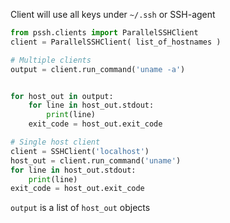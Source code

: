 Client will use all keys under `~/.ssh` or SSH-agent

```python
from pssh.clients import ParallelSSHClient
client = ParallelSSHClient( list_of_hostnames )

# Multiple clients
output = client.run_command('uname -a')


for host_out in output:
	for line in host_out.stdout:
		print(line)
	exit_code = host_out.exit_code

# Single host client
client = SSHClient('localhost')
host_out = client.run_command('uname')
for line in host_out.stdout:
    print(line)
exit_code = host_out.exit_code
```

`output` is a list of `host_out` objects